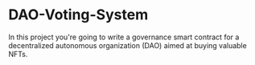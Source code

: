 # DAO-Voting-System
In this project you're going to write a governance smart contract for a decentralized autonomous organization (DAO) aimed at buying valuable NFTs.
